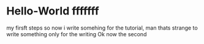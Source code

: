 # Hello-World fffffff
my firsft steps
so now i write somehing for the tutorial, man thats strange to write something only for the writing
Ok now the second